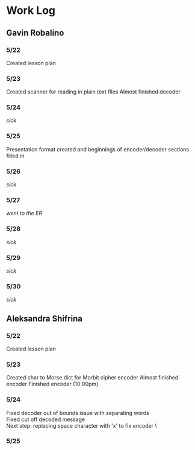 # Work Log

## Gavin Robalino

### 5/22

Created lesson plan

### 5/23

Created scanner for reading in plain text files
Almost finished decoder

### 5/24

*sick*

### 5/25

Presentation format created and beginnings of encoder/decoder sections filled in

### 5/26

*sick*

### 5/27

*went to the ER*

### 5/28

*sick*

### 5/29

*sick*

### 5/30

*sick*


## Aleksandra Shifrina

### 5/22

Created lesson plan

### 5/23

Created char to Morse dict for Morbit cipher encoder
Almost finished encoder
Finished encoder (10:00pm)

### 5/24

Fixed decoder out of bounds issue with separating words  
Fixed cut off decoded message  
Next step: replacing space character with 'x' to fix encoder  \

### 5/25
